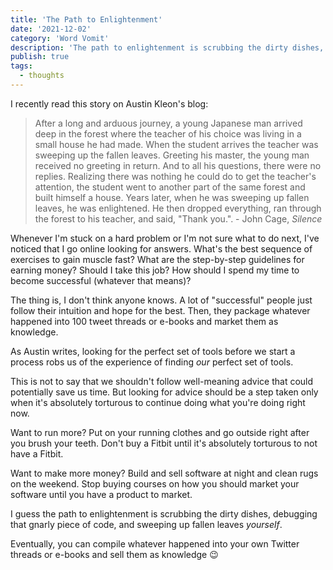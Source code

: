 ```yaml
---
title: 'The Path to Enlightenment'
date: '2021-12-02'
category: 'Word Vomit'
description: 'The path to enlightenment is scrubbing the dirty dishes, debugging that gnarly piece of code, and sweeping up fallen leaves yourself'
publish: true
tags:
  - thoughts
---
```


I recently read this story on Austin Kleon's blog:

> After a long and arduous journey, a young Japanese man arrived deep in the forest where the teacher of his choice was living in a small house he had made. When the student arrives the teacher was sweeping up the fallen leaves. Greeting his master, the young man received no greeting in return. And to all his questions, there were no replies. Realizing there was nothing he could do to get the teacher's attention, the student went to another part of the same forest and built himself a house. Years later, when he was sweeping up fallen leaves, he was enlightened. He then dropped everything, ran through the forest to his teacher, and said, "Thank you.". - John Cage, _Silence_

Whenever I'm stuck on a hard problem or I'm not sure what to do next, I've noticed that I go online looking for answers. What's the best sequence of exercises to gain muscle fast? What are the step-by-step guidelines for earning money? Should I take this job? How should I spend my time to become successful (whatever that means)?

The thing is, I don't think anyone knows. A lot of "successful" people just follow their intuition and hope for the best. Then, they package whatever happened into 100 tweet threads or e-books and market them as knowledge.

As Austin writes, looking for the perfect set of tools before we start a process robs us of the experience of finding _our_ perfect set of tools.

This is not to say that we shouldn't follow well-meaning advice that could potentially save us time. But looking for advice should be a step taken only when it's absolutely torturous to continue doing what you're doing right now.

Want to run more? Put on your running clothes and go outside right after you brush your teeth. Don't buy a Fitbit until it's absolutely torturous to not have a Fitbit.

Want to make more money? Build and sell software at night and clean rugs on the weekend. Stop buying courses on how you should market your software until you have a product to market.

I guess the path to enlightenment is scrubbing the dirty dishes, debugging that gnarly piece of code, and sweeping up fallen leaves _yourself_.

Eventually, you can compile whatever happened into your own Twitter threads or e-books and sell them as knowledge 😉
